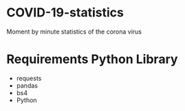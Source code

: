 # COVID-19-statistics
Moment by minute statistics of the corona virus

<h1>Requirements Python Library</h1>
<ul>
  <li>requests</li>
  <li>pandas</li>
  <li>bs4</li>
  <li>Python</li>
</ul>
